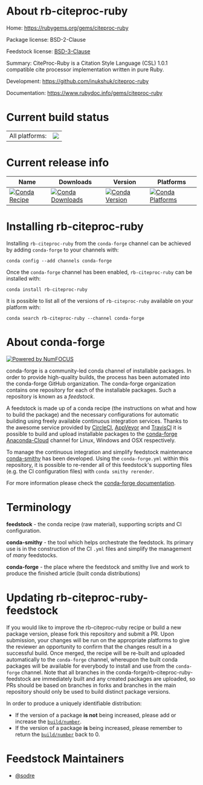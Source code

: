 About rb-citeproc-ruby
======================

Home: https://rubygems.org/gems/citeproc-ruby

Package license: BSD-2-Clause

Feedstock license: [BSD-3-Clause](https://github.com/conda-forge/rb-citeproc-ruby-feedstock/blob/master/LICENSE.txt)

Summary: CiteProc-Ruby is a Citation Style Language (CSL) 1.0.1 compatible cite processor implementation written in pure Ruby.

Development: https://github.com/inukshuk/citeproc-ruby

Documentation: https://www.rubydoc.info/gems/citeproc-ruby

Current build status
====================


<table><tr><td>All platforms:</td>
    <td>
      <a href="https://dev.azure.com/conda-forge/feedstock-builds/_build/latest?definitionId=7653&branchName=master">
        <img src="https://dev.azure.com/conda-forge/feedstock-builds/_apis/build/status/rb-citeproc-ruby-feedstock?branchName=master">
      </a>
    </td>
  </tr>
</table>

Current release info
====================

| Name | Downloads | Version | Platforms |
| --- | --- | --- | --- |
| [![Conda Recipe](https://img.shields.io/badge/recipe-rb--citeproc--ruby-green.svg)](https://anaconda.org/conda-forge/rb-citeproc-ruby) | [![Conda Downloads](https://img.shields.io/conda/dn/conda-forge/rb-citeproc-ruby.svg)](https://anaconda.org/conda-forge/rb-citeproc-ruby) | [![Conda Version](https://img.shields.io/conda/vn/conda-forge/rb-citeproc-ruby.svg)](https://anaconda.org/conda-forge/rb-citeproc-ruby) | [![Conda Platforms](https://img.shields.io/conda/pn/conda-forge/rb-citeproc-ruby.svg)](https://anaconda.org/conda-forge/rb-citeproc-ruby) |

Installing rb-citeproc-ruby
===========================

Installing `rb-citeproc-ruby` from the `conda-forge` channel can be achieved by adding `conda-forge` to your channels with:

```
conda config --add channels conda-forge
```

Once the `conda-forge` channel has been enabled, `rb-citeproc-ruby` can be installed with:

```
conda install rb-citeproc-ruby
```

It is possible to list all of the versions of `rb-citeproc-ruby` available on your platform with:

```
conda search rb-citeproc-ruby --channel conda-forge
```


About conda-forge
=================

[![Powered by NumFOCUS](https://img.shields.io/badge/powered%20by-NumFOCUS-orange.svg?style=flat&colorA=E1523D&colorB=007D8A)](http://numfocus.org)

conda-forge is a community-led conda channel of installable packages.
In order to provide high-quality builds, the process has been automated into the
conda-forge GitHub organization. The conda-forge organization contains one repository
for each of the installable packages. Such a repository is known as a *feedstock*.

A feedstock is made up of a conda recipe (the instructions on what and how to build
the package) and the necessary configurations for automatic building using freely
available continuous integration services. Thanks to the awesome service provided by
[CircleCI](https://circleci.com/), [AppVeyor](https://www.appveyor.com/)
and [TravisCI](https://travis-ci.com/) it is possible to build and upload installable
packages to the [conda-forge](https://anaconda.org/conda-forge)
[Anaconda-Cloud](https://anaconda.org/) channel for Linux, Windows and OSX respectively.

To manage the continuous integration and simplify feedstock maintenance
[conda-smithy](https://github.com/conda-forge/conda-smithy) has been developed.
Using the ``conda-forge.yml`` within this repository, it is possible to re-render all of
this feedstock's supporting files (e.g. the CI configuration files) with ``conda smithy rerender``.

For more information please check the [conda-forge documentation](https://conda-forge.org/docs/).

Terminology
===========

**feedstock** - the conda recipe (raw material), supporting scripts and CI configuration.

**conda-smithy** - the tool which helps orchestrate the feedstock.
                   Its primary use is in the construction of the CI ``.yml`` files
                   and simplify the management of *many* feedstocks.

**conda-forge** - the place where the feedstock and smithy live and work to
                  produce the finished article (built conda distributions)


Updating rb-citeproc-ruby-feedstock
===================================

If you would like to improve the rb-citeproc-ruby recipe or build a new
package version, please fork this repository and submit a PR. Upon submission,
your changes will be run on the appropriate platforms to give the reviewer an
opportunity to confirm that the changes result in a successful build. Once
merged, the recipe will be re-built and uploaded automatically to the
`conda-forge` channel, whereupon the built conda packages will be available for
everybody to install and use from the `conda-forge` channel.
Note that all branches in the conda-forge/rb-citeproc-ruby-feedstock are
immediately built and any created packages are uploaded, so PRs should be based
on branches in forks and branches in the main repository should only be used to
build distinct package versions.

In order to produce a uniquely identifiable distribution:
 * If the version of a package **is not** being increased, please add or increase
   the [``build/number``](https://conda.io/docs/user-guide/tasks/build-packages/define-metadata.html#build-number-and-string).
 * If the version of a package **is** being increased, please remember to return
   the [``build/number``](https://conda.io/docs/user-guide/tasks/build-packages/define-metadata.html#build-number-and-string)
   back to 0.

Feedstock Maintainers
=====================

* [@sodre](https://github.com/sodre/)

